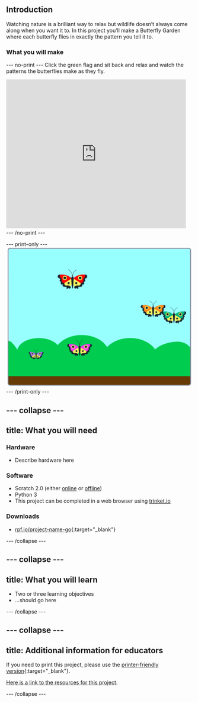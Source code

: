 ## Introduction

Watching nature is a brilliant way to relax but wildlife doesn’t always come along when you want it to. In this project you’ll make a Butterfly Garden where each butterfly flies in exactly the pattern you tell it to.

### What you will make

--- no-print ---
Click the green flag and sit back and relax and watch the patterns the butterflies make as they fly.

<div class="scratch-preview">
<iframe src="https://scratch.mit.edu/projects/403091557/embed" allowtransparency="true" width="485" height="402" frameborder="0" scrolling="no" allowfullscreen></iframe>
</div>
--- /no-print ---

--- print-only ---
![Complete project](images/showcase_static.png)
--- /print-only ---

--- collapse ---
---
title: What you will need
---
### Hardware

+ Describe hardware here

### Software

+ Scratch 2.0 (either [online](http://rpf.io/scratchon) or [offline](http://rpf.io/scratchoff))
+ Python 3
+ This project can be completed in a web browser using [trinket.io](https://trinket.io/)

### Downloads

+ [rpf.io/project-name-go](http://rpf.io/project-name-go){:target="_blank"}

--- /collapse ---

--- collapse ---
---
title: What you will learn
---

+ Two or three learning objectives
+ ...should go here

--- /collapse ---

--- collapse ---
---
title: Additional information for educators
---

If you need to print this project, please use the [printer-friendly version](https://projects.raspberrypi.org/en/projects/project-name/print){:target="_blank"}.

[Here is a link to the resources for this project](http://rpf.io/project-name-go).

--- /collapse ---
